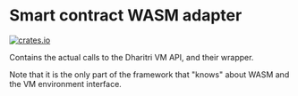 # Smart contract WASM adapter

[![crates.io](https://img.shields.io/crates/v/drt-sc-wasm-adapter.svg)](https://crates.io/crates/drt-sc-wasm-adapter)

Contains the actual calls to the Dharitri VM API, and their wrapper.

Note that it is the only part of the framework that "knows" about WASM and the VM environment interface.

